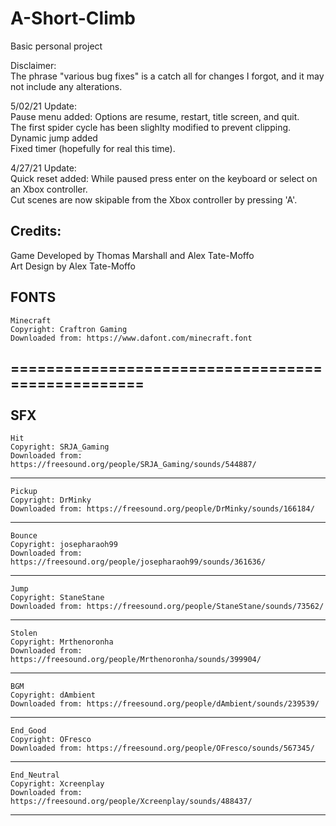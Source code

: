# A-Short-Climb
Basic personal project

Disclaimer:<br>
The phrase "various bug fixes" is a catch all for changes I forgot, and it may not include any alterations.

5/02/21 Update:<br>
Pause menu added: Options are resume, restart, title screen, and quit.<br>
The first spider cycle has been slighlty modified to prevent clipping.<br>
Dynamic jump added<br>
Fixed timer (hopefully for real this time).

4/27/21 Update:<br>
Quick reset added: While paused press enter on the keyboard or select on an Xbox controller.<br>
Cut scenes are now skipable from the Xbox controller by pressing 'A'.

## Credits:
Game Developed by Thomas Marshall and Alex Tate-Moffo
<br>Art Design by Alex Tate-Moffo

FONTS
------------------------------------------------------------------------------------------
	Minecraft
	Copyright: Craftron Gaming
	Downloaded from: https://www.dafont.com/minecraft.font
==================================================
<br><br>
SFX
------------------------------------------------------------------------------------------
	Hit
	Copyright: SRJA_Gaming
	Downloaded from: https://freesound.org/people/SRJA_Gaming/sounds/544887/
------------------------------------------------------------------------------------------
	Pickup
	Copyright: DrMinky
	Downloaded from: https://freesound.org/people/DrMinky/sounds/166184/
------------------------------------------------------------------------------------------
	Bounce
	Copyright: josepharaoh99
	Downloaded from: https://freesound.org/people/josepharaoh99/sounds/361636/
------------------------------------------------------------------------------------------
	Jump
	Copyright: StaneStane
	Downloaded from: https://freesound.org/people/StaneStane/sounds/73562/
------------------------------------------------------------------------------------------
	Stolen
	Copyright: Mrthenoronha
	Downloaded from: https://freesound.org/people/Mrthenoronha/sounds/399904/
------------------------------------------------------------------------------------------
	BGM
	Copyright: dAmbient
	Downloaded from: https://freesound.org/people/dAmbient/sounds/239539/
------------------------------------------------------------------------------------------
	End_Good
	Copyright: OFresco
	Downloaded from: https://freesound.org/people/OFresco/sounds/567345/
------------------------------------------------------------------------------------------
	End_Neutral
	Copyright: Xcreenplay
	Downloaded from: https://freesound.org/people/Xcreenplay/sounds/488437/
------------------------------------------------------------------------------------------
